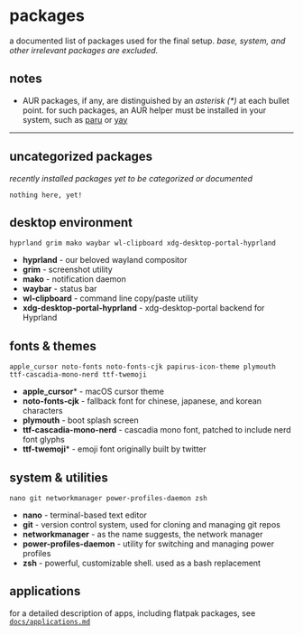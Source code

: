 # packages
a documented list of packages used for the final setup. *base, system, and other irrelevant packages are excluded.*

## notes
- AUR packages, if any, are distinguished by an *asterisk (\*)* at each bullet point. for such packages, an AUR helper must be installed in your system, such as [paru](https://github.com/Morganamilo/paru) or [yay](https://github.com/Jguer/yay)

---

## uncategorized packages
*recently installed packages yet to be categorized or documented*

```
nothing here, yet!
```

## desktop environment

```
hyprland grim mako waybar wl-clipboard xdg-desktop-portal-hyprland
```

- **hyprland** - our beloved wayland compositor
- **grim** - screenshot utility
- **mako** - notification daemon
- **waybar** - status bar
- **wl-clipboard** - command line copy/paste utility
- **xdg-desktop-portal-hyprland** - xdg-desktop-portal backend for Hyprland

## fonts & themes

```
apple_cursor noto-fonts noto-fonts-cjk papirus-icon-theme plymouth ttf-cascadia-mono-nerd ttf-twemoji
```

- **apple_cursor**\* - macOS cursor theme
- **noto-fonts-cjk** - fallback font for chinese, japanese, and korean characters
- **plymouth** - boot splash screen
- **ttf-cascadia-mono-nerd** - cascadia mono font, patched to include nerd font glyphs
- **ttf-twemoji**\* - emoji font originally built by twitter

## system & utilities

```
nano git networkmanager power-profiles-daemon zsh
```

- **nano** - terminal-based text editor
- **git** - version control system, used for cloning and managing git repos
- **networkmanager** - as the name suggests, the network manager
- **power-profiles-daemon** - utility for switching and managing power profiles
- **zsh** - powerful, customizable shell. used as a bash replacement

## applications

for a detailed description of apps, including flatpak packages, see [`docs/applications.md`](TODO)
